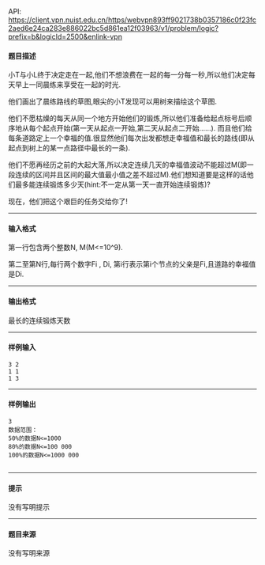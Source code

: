 API: https://client.vpn.nuist.edu.cn/https/webvpn893ff9021738b0357186c0f23fc2aed6e24ca283e886022bc5d861ea12f03963/v1/problem/logic?prefix=b&logicId=2500&enlink-vpn

#### 题目描述

小T与小L终于决定走在一起,他们不想浪费在一起的每一分每一秒,所以他们决定每天早上一同晨练来享受在一起的时光.

他们画出了晨练路线的草图,眼尖的小T发现可以用树来描绘这个草图.

他们不愿枯燥的每天从同一个地方开始他们的锻炼,所以他们准备给起点标号后顺序地从每个起点开始(第一天从起点一开始,第二天从起点二开始……). 而且他们给每条道路定上一个幸福的值.很显然他们每次出发都想走幸福值和最长的路线(即从起点到树上的某一点路径中最长的一条).

他们不愿再经历之前的大起大落,所以决定连续几天的幸福值波动不能超过M(即一段连续的区间并且区间的最大值最小值之差不超过M).他们想知道要是这样的话他们最多能连续锻炼多少天(hint:不一定从第一天一直开始连续锻炼)?

现在，他们把这个艰巨的任务交给你了!

---

#### 输入格式

第一行包含两个整数N, M(M<=10^9).

第二至第N行,每行两个数字Fi , Di, 第i行表示第i个节点的父亲是Fi,且道路的幸福值是Di.

---

#### 输出格式

最长的连续锻炼天数

---

#### 样例输入
```
3 2
1 1
1 3

```

---

#### 样例输出
```
3
数据范围：
50%的数据N<=1000
80%的数据N<=100 000
100%的数据N<=1000 000
 
```

---

#### 提示

没有写明提示

---

#### 题目来源

没有写明来源